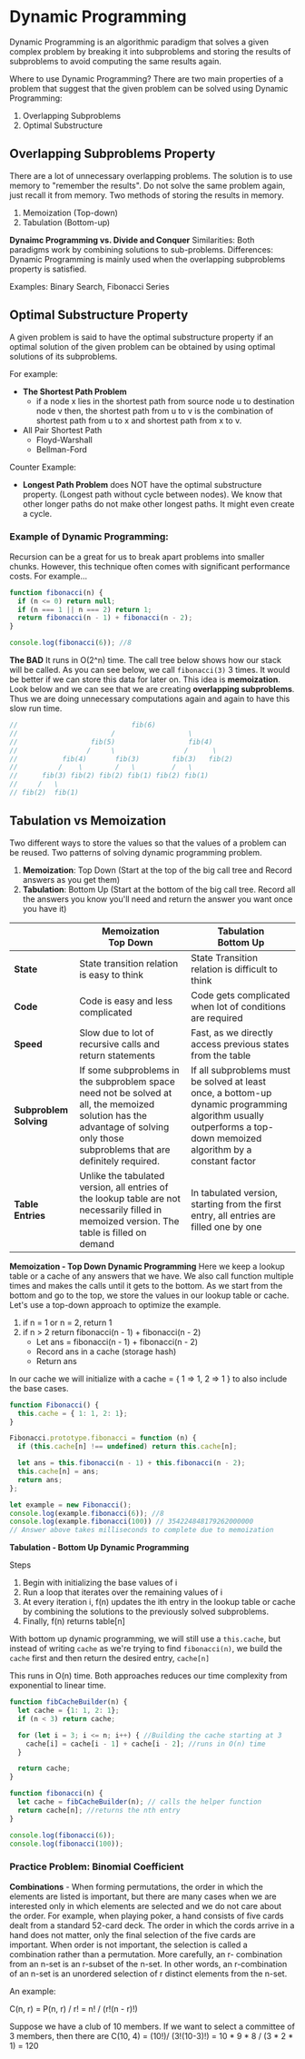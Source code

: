 # Dynamic Programming

Dynamic Programming is an algorithmic paradigm that solves a given complex problem by breaking it into subproblems and storing the results of subproblems to avoid computing the same results again.

Where to use Dynamic Programming?
There are two main properties of a problem that suggest that the given problem can be solved using Dynamic Programming:
1. Overlapping Subproblems
2. Optimal Substructure


## Overlapping Subproblems Property

There are a lot of unnecessary overlapping problems.
The solution is to use memory to "remember the results". Do not solve the same problem again, just recall it from memory.
Two methods of storing the results in memory.

1. Memoization (Top-down)
2. Tabulation (Bottom-up)

__Dynaimc Programming vs. Divide and Conquer__
Similarities: Both paradigms work by combining solutions to sub-problems.
Differences: Dynamic Programming is mainly used when the overlapping subproblems property is satisfied.

Examples: Binary Search, Fibonacci Series

## Optimal Substructure Property

A given problem is said to have the optimal substructure property if an optimal solution of the given problem can be obtained by using optimal solutions of its subproblems.

For example:
* __The Shortest Path Problem__
    * if a node x lies in the shortest path from source node u to destination node v then, the shortest path from u to v is the combination of shortest path from u to x and shortest path from x to v.
* All Pair Shortest Path
    * Floyd-Warshall
    * Bellman-Ford

Counter Example:
* __Longest Path Problem__ does NOT have the optimal substructure property. (Longest path without cycle between nodes). We know that other longer paths do not make other longest paths. It might even create a cycle.

### Example of Dynamic Programming:

Recursion can be a great for us to break apart problems into smaller chunks. However, this technique often comes with significant performance costs. For example...

``` JavaScript
function fibonacci(n) {
  if (n <= 0) return null;
  if (n === 1 || n === 2) return 1;
  return fibonacci(n - 1) + fibonacci(n - 2);
}

console.log(fibonacci(6)); //8
```
__The BAD__
It runs in O(2^n) time. The call tree below shows how our stack will be called. As you can see below, we call `fibonacci(3)` 3 times. It would be better if we can store this data for later on. This idea is __memoization__. Look below and we can see that we are creating __overlapping subproblems__. Thus we are doing unnecessary computations again and again to have this slow run time.

``` JavaScript
//                            fib(6)
//                       /                  \
//                  fib(5)                  fib(4)
//                 /     \                 /      \
//           fib(4)       fib(3)        fib(3)   fib(2)
//          /    \        /   \         /   \
//      fib(3) fib(2) fib(2) fib(1) fib(2) fib(1)
//     /   \
// fib(2)  fib(1)
```


## Tabulation vs Memoization

Two different ways to store the values so that the values of a problem can be reused. Two patterns of solving dynamic programming problem.

1. __Memoization__: Top Down (Start at the top of the big call tree and Record answers as you get them)
2. __Tabulation__: Bottom Up (Start at the bottom of the big call tree. Record all the answers you know you'll need and return the answer you want once you have it)

| | __Memoization__ <br> Top Down | __Tabulation__ <br> Bottom Up|
|---|---|---|
|__State__| State transition relation is easy to think | State Transition relation is difficult to think |
|__Code__| Code is easy and less complicated | Code gets complicated when lot of conditions are required |
|__Speed__| Slow due to lot of recursive calls and return statements | Fast, as we directly access previous states from the table |
|__Subproblem Solving__| If some subproblems in the subproblem space need not be solved at all, the memoized solution has the advantage of solving only those subproblems that are definitely required. | If all subproblems must be solved at least once, a bottom-up dynamic programming algorithm usually outperforms a top-down memoized algorithm by a constant factor |
|__Table Entries__| Unlike the tabulated version, all entries of the lookup table are not necessarily filled in memoized version. The table is filled on demand | In tabulated version, starting from the first entry, all entries are filled one by one |

__Memoization - Top Down Dynamic Programming__
Here we keep a lookup table or a cache of any answers that we have. We also call function multiple times and makes the calls until it gets to the bottom. As we start from the bottom and go to the top, we store the values in our lookup table or cache.
Let's use a top-down approach to optimize the example.

1. if n = 1 or n = 2, return 1
2. if n > 2 return fibonacci(n - 1) + fibonacci(n - 2)
    * Let ans = fibonacci(n - 1) + fibonacci(n - 2)
    * Record ans in a cache (storage hash)
    * Return ans

In our cache we will initialize with a cache = { 1 => 1, 2 => 1 } to also include the base cases.

``` JavaScript
function Fibonacci() {
  this.cache = { 1: 1, 2: 1};
}

Fibonacci.prototype.fibonacci = function (n) {
  if (this.cache[n] !== undefined) return this.cache[n];

  let ans = this.fibonacci(n - 1) + this.fibonacci(n - 2);
  this.cache[n] = ans;
  return ans;
};

let example = new Fibonacci();
console.log(example.fibonacci(6)); //8
console.log(example.fibonacci(100)) // 354224848179262000000
// Answer above takes milliseconds to complete due to memoization
```

__Tabulation - Bottom Up Dynamic Programming__

Steps
1. Begin with initializing the base values of i
2. Run a loop that iterates over the remaining values of i
3. At every iteration i, f(n) updates the ith entry in the lookup table or cache by combining the solutions to the previously solved subproblems.
4. Finally, f(n) returns table[n]

With bottom up dynamic programming, we will still use a `this.cache`, but instead of writing `cache` as we're trying to find `fibonacci(n)`, we build the `cache` first and then return the  desired entry, `cache[n]`

This runs in O(n) time. Both approaches reduces our time complexity from exponential to linear time.

``` JavaScript
function fibCacheBuilder(n) {
  let cache = {1: 1, 2: 1};
  if (n < 3) return cache;

  for (let i = 3; i <= n; i++) { //Building the cache starting at 3
    cache[i] = cache[i - 1] + cache[i - 2]; //runs in O(n) time
  }

  return cache;
}

function fibonacci(n) {
  let cache = fibCacheBuilder(n); // calls the helper function
  return cache[n]; //returns the nth entry
}

console.log(fibonacci(6));
console.log(fibonacci(100));
```

### Practice Problem: Binomial Coefficient

__Combinations__ - When forming permutations, the order in which the elements are listed is important, but there are many cases when we are interested only in which elements are selected and we do not care about the order. For example, when playing poker, a hand consists of five cards dealt from a standard 52-card deck. The order in which the cords arrive in a hand does not matter, only the final selection of the five cards are important. When order is not important, the selection is called a combination rather than a permutation. More carefully, an r- combination from an n-set is an r-subset of the n-set. In other words, an r-combination of an n-set is an unordered selection of r distinct elements from the n-set.

An example:

C(n, r)   =  P(n, r) / r!   =     n! / (r!(n - r)!)

Suppose we have a club of 10 members. If we want to select a committee of 3 members, then there are
C(10, 4) = (10!)/ (3!(10-3)!) = 10 * 9 * 8  / (3 * 2 * 1) = 120
